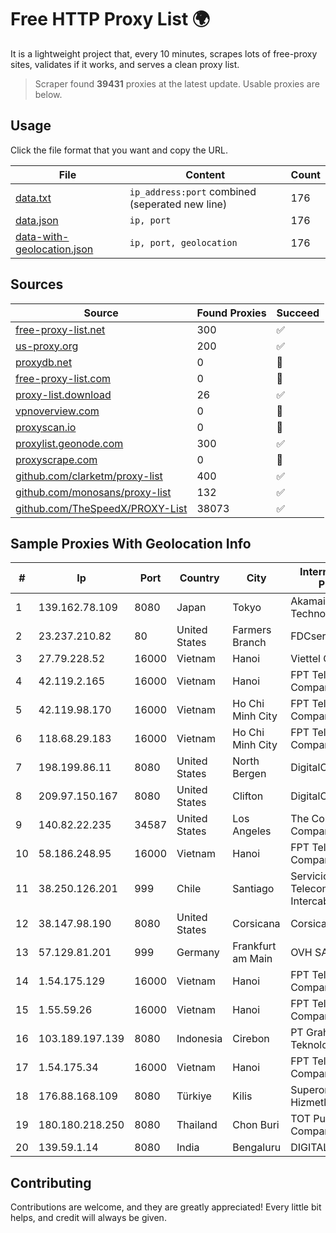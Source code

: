 
# Free HTTP Proxy List 🌍

It is a lightweight project that, every 10 minutes, scrapes lots of free-proxy sites, validates if it works, and serves a clean proxy list.


> Scraper found **39431** proxies at the latest update. Usable proxies are below.

## Usage

Click the file format that you want and copy the URL.


|File|Content|Count|
|----|-------|-----|
|[data.txt](https://raw.githubusercontent.com/themiralay/Proxy-List-World/master/data.txt)|`ip_address:port` combined (seperated new line)|176|
|[data.json](https://raw.githubusercontent.com/themiralay/Proxy-List-World/master/data.json)|`ip, port`|176|
|[data-with-geolocation.json](https://raw.githubusercontent.com/themiralay/Proxy-List-World/master/data-with-geolocation.json)|`ip, port, geolocation`|176|

## Sources

|Source|Found Proxies|Succeed|
|------|-------------|-------|
|[free-proxy-list.net](https://free-proxy-list.net)|300|✅|
|[us-proxy.org](https://www.us-proxy.org)|200|✅|
|[proxydb.net](http://proxydb.net)|0|🚫|
|[free-proxy-list.com](https://free-proxy-list.com/?page=&port=&type%5B%5D=http&type%5B%5D=https&up_time=0&search=Search)|0|🚫|
|[proxy-list.download](https://www.proxy-list.download/HTTP)|26|✅|
|[vpnoverview.com](https://vpnoverview.com/privacy/anonymous-browsing/free-proxy-servers)|0|🚫|
|[proxyscan.io](https://www.proxyscan.io)|0|🚫|
|[proxylist.geonode.com](https://proxylist.geonode.com/api/proxy-list?limit=300&page=1&sort_by=lastChecked&sort_type=desc&protocols=http,https)|300|✅|
|[proxyscrape.com](https://api.proxyscrape.com/v2/?request=displayproxies&protocol=http&timeout=10000&country=all&ssl=all&anonymity=all)|0|🚫|
|[github.com/clarketm/proxy-list](https://raw.githubusercontent.com/clarketm/proxy-list/master/proxy-list-raw.txt)|400|✅|
|[github.com/monosans/proxy-list](https://raw.githubusercontent.com/monosans/proxy-list/main/proxies/http.txt)|132|✅|
|[github.com/TheSpeedX/PROXY-List](https://raw.githubusercontent.com/TheSpeedX/PROXY-List/master/http.txt)|38073|✅|


## Sample Proxies With Geolocation Info

|#|Ip|Port|Country|City|Internet Service Provider|
|-|--|----|-------|----|-------------------------|
|1|139.162.78.109|8080|Japan|Tokyo|Akamai Technologies, Inc.|
|2|23.237.210.82|80|United States|Farmers Branch|FDCservers.net|
|3|27.79.228.52|16000|Vietnam|Hanoi|Viettel Corporation|
|4|42.119.2.165|16000|Vietnam|Hanoi|FPT Telecom Company|
|5|42.119.98.170|16000|Vietnam|Ho Chi Minh City|FPT Telecom Company|
|6|118.68.29.183|16000|Vietnam|Ho Chi Minh City|FPT Telecom Company|
|7|198.199.86.11|8080|United States|North Bergen|DigitalOcean, LLC|
|8|209.97.150.167|8080|United States|Clifton|DigitalOcean, LLC|
|9|140.82.22.235|34587|United States|Los Angeles|The Constant Company|
|10|58.186.248.95|16000|Vietnam|Hanoi|FPT Telecom Company|
|11|38.250.126.201|999|Chile|Santiago|Servicios De Telecomunicaciones Intercable Ltda.|
|12|38.147.98.190|8080|United States|Corsicana|Corsicana ISD|
|13|57.129.81.201|999|Germany|Frankfurt am Main|OVH SAS|
|14|1.54.175.129|16000|Vietnam|Hanoi|FPT Telecom Company|
|15|1.55.59.26|16000|Vietnam|Hanoi|FPT Telecom Company|
|16|103.189.197.139|8080|Indonesia|Cirebon|PT Graha Sumber Teknologi|
|17|1.54.175.34|16000|Vietnam|Hanoi|FPT Telecom Company|
|18|176.88.168.109|8080|Türkiye|Kilis|Superonline Iletisim Hizmetleri A.S.|
|19|180.180.218.250|8080|Thailand|Chon Buri|TOT Public Company Limited|
|20|139.59.1.14|8080|India|Bengaluru|DIGITALOCEAN|



## Contributing

Contributions are welcome, and they are greatly appreciated! Every
little bit helps, and credit will always be given.

